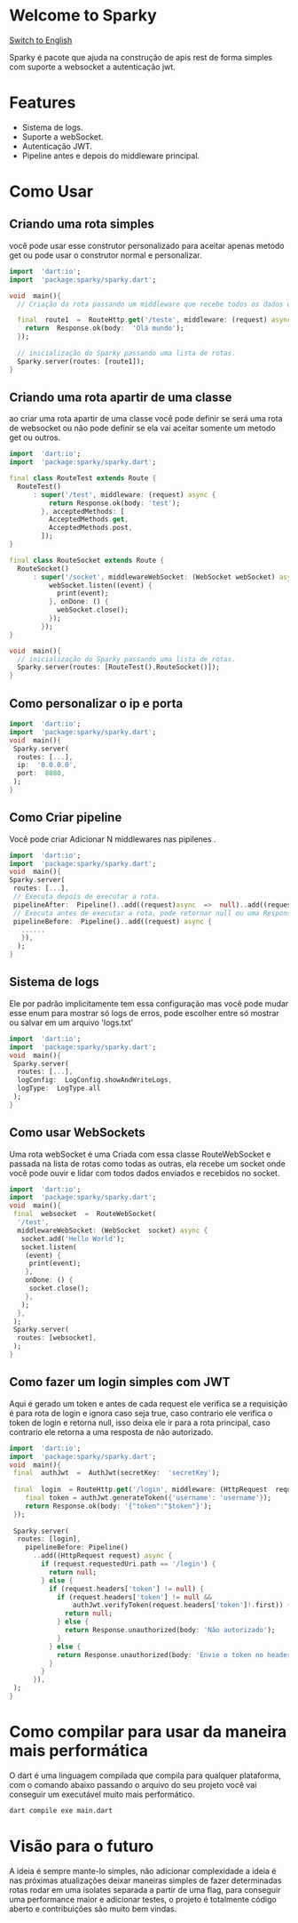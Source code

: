 # Welcome to Sparky

[Switch to English](README_EN.md)

Sparky é pacote que ajuda na construção de apis rest de forma simples com suporte a websocket a autenticação jwt.

# Features

- Sistema de logs.
- Suporte a webSocket.
- Autenticação JWT.
- Pipeline antes e depois do middleware principal.

# Como Usar

## Criando uma rota simples

você pode usar esse construtor personalizado para aceitar apenas metodo get ou pode
usar o construtor normal e personalizar.

```dart
import  'dart:io';
import  'package:sparky/sparky.dart';

void  main(){
  // Criação da rota passando um middleware que recebe todos os dados da request, e precisa retornar uma response.

  final  route1  =  RouteHttp.get('/teste', middleware: (request) async {
    return  Response.ok(body:  'Olá mundo');
  });
  
  // inicialização do Sparky passando uma lista de rotas.
  Sparky.server(routes: [route1]);
}
```

## Criando uma rota apartir de uma classe

ao criar uma rota apartir de uma classe você pode definir se será uma rota de websocket ou não
pode definir se ela vai aceitar somente um metodo get ou outros.

```dart
import  'dart:io';
import  'package:sparky/sparky.dart';

final class RouteTest extends Route {
  RouteTest()
      : super('/test', middleware: (request) async {
          return Response.ok(body: 'test');
        }, acceptedMethods: [
          AcceptedMethods.get,
          AcceptedMethods.post,
        ]);
}

final class RouteSocket extends Route {
  RouteSocket()
      : super('/socket', middlewareWebSocket: (WebSocket webSocket) async {
          webSocket.listen((event) {
            print(event);
          }, onDone: () {
            webSocket.close();
          });
        });
}

void  main(){
  // inicialização do Sparky passando uma lista de rotas.
  Sparky.server(routes: [RouteTest(),RouteSocket()]);
}
```

## Como personalizar o ip e porta

```dart
import  'dart:io';
import  'package:sparky/sparky.dart';
void  main(){
 Sparky.server(
  routes: [...],
  ip:  '0.0.0.0',
  port:  8080,
 );
}
```

## Como Criar pipeline

Você pode criar Adicionar N middlewares nas pipilenes .

```dart
import  'dart:io';
import  'package:sparky/sparky.dart';
void  main(){
Sparky.server(
 routes: [...],
 // Executa depois de executar a rota.
 pipelineAfter:  Pipeline()..add((request)async  =>  null)..add((request)async  =>  null),
 // Executa antes de executar a rota, pode retornar null ou uma Response, se for retornado uma response ele não executa a rota principal.
 pipelineBefore:  Pipeline()..add((request) async {
   ......
   }),
  );
}
```

## Sistema de logs

Ele por padrão implicitamente tem essa configuração mas você pode mudar esse enum para mostrar só logs de erros, pode escolher entre só mostrar ou salvar em um arquivo 'logs.txt'

```dart
import  'dart:io';
import  'package:sparky/sparky.dart';
void  main(){
 Sparky.server(
  routes: [...],
  logConfig:  LogConfig.showAndWriteLogs,
  logType:  LogType.all
 );
}
```

## Como usar WebSockets

Uma rota webSocket é uma Criada com essa classe RouteWebSocket e passada na lista de rotas como todas as outras, ela recebe um socket onde você pode ouvir e lidar com todos dados enviados e recebidos no socket.

```dart
import  'dart:io';
import  'package:sparky/sparky.dart';
void  main(){
 final  websocket  =  RouteWebSocket(
  '/test',
  middlewareWebSocket: (WebSocket  socket) async {
   socket.add('Hello World');
   socket.listen(
    (event) {
     print(event);
    },
    onDone: () {
     socket.close();
    },
   );
  },
 );
 Sparky.server(
  routes: [websocket],
 );
}
```

## Como fazer um login simples com JWT

Aqui é gerado um token e antes de cada request ele verifica se a requisição é para rota de login e ignora caso seja true, caso contrario ele verifica o token de login e retorna null, isso deixa ele ir para a rota principal, caso contrario ele retorna a uma resposta de não autorizado.

```dart
import  'dart:io';
import  'package:sparky/sparky.dart';
void  main(){
 final  authJwt  =  AuthJwt(secretKey:  'secretKey');
 
 final  login  = RouteHttp.get('/login', middleware: (HttpRequest  request) async {
    final token = authJwt.generateToken({'username': 'username'});
    return Response.ok(body: '{"token":"$token"}');
 });
 
 Sparky.server(
  routes: [login],
    pipelineBefore: Pipeline()
      ..add((HttpRequest request) async {
        if (request.requestedUri.path == '/login') {
          return null;
        } else {
          if (request.headers['token'] != null) {
            if (request.headers['token'] != null &&
                authJwt.verifyToken(request.headers['token']!.first)) {
              return null;
            } else {
              return Response.unauthorized(body: 'Não autorizado');
            }
          } else {
            return Response.unauthorized(body: 'Envie o token no header');
          }
        }
      }),
 );
}
```

# Como compilar para usar da maneira mais performática

O dart é uma linguagem compilada que compila para qualquer plataforma,  com o comando abaixo passando o arquivo do seu projeto você vai conseguir um executável muito mais performático.

```bash
dart compile exe main.dart
```

# Visão para o futuro

A ideia é sempre mante-lo simples, não adicionar complexidade a ideia é nas próximas atualizações deixar maneiras simples de fazer determinadas rotas rodar em uma isolates separada a partir de uma flag, para conseguir uma performance maior e adicionar testes, o projeto é totalmente código aberto e contribuições são muito bem vindas.
